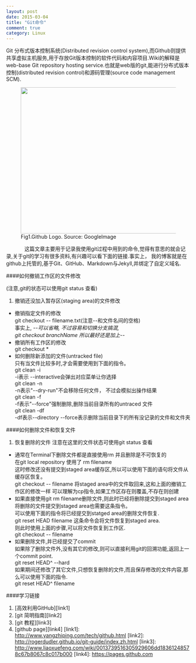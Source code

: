 ```yaml
---
layout: post
date: 2015-03-04
title: "Git命令"
comment: true
category: Linux
---
```

<p class="intro"><span class="dropcap">Git</span> 分布式版本控制系统(Distributed revision control system),而Github则提供共享虚拟主机服务,用于存放Git版本控制的软件代码和内容项目.Wiki的解释是web-base Git repository hosting service.也就是web版的git,能进行分布式版本控制(distributed revision control)和源码管理(source code management SCM).</p>
 <figure>
 <img src="{{ site.url  }}/assets/img/github.jpg" alt="" width="500" height="400">
<figcaption>Fig1.Github Logo. Source: GoogleImage</figcaption>
</figure>
<p style="text-indent: 50px;"> 这篇文章主要用于记录我使用git过程中用到的命令,觉得有意思的就会记录,关于git的学习有很多资料,有兴趣可以看下面的链接.事实上， 我的博客就是在github上托管的,基于Git、GitHub、Markdown与Jekyll,并绑定了自定义域名.</p>
####如何撤销工作区的文件修改

(注意,git的状态可以使用git status 查看)    
1. 撤销还没加入暂存区(staging area)的文件修改    
    
*  撤销指定文件的修改    
		git checkout -- filename.txt(注意--和文件名间的空格)    
		事实上, *--*可以省略, 不过容易和切换分支搞混,     
		git checkout branchName 所以最好还是加上*--*     
*  撤销所有工作区的修改    
	    git checkout *    
* 如何删除新添加的文件(untracked file)    
	    只有当文件比较多时,才会需要使用到下面的指令。    
   	    git clean -i    
	    -i表示 --interactive会弹出对应菜单让你选择    
	    git clean -n    
		-n表示"--dry-run"不会移除任何文件， 不过会模拟出操作结果    
		git clean -f    
		-f表示"--force"强制删除,删除当前目录所有的untraced 文件    
		git clean -df     
		-df表示--directory --force表示删除当前目录下的所有没记录的文件和文件夹

####如何删除文件和恢复文件   

1. 恢复删除的文件
注意在这里的文件状态可使用git status 查看       
* 通常在Terminal下删除文件都是直接使用rm 并且删除是不可恢复的    
   在git local repository 使用了 rm filename     
   这时修改还没有提交到staged area缓存区,所以可以使用下面的语句将文件从缓存区恢复。    
   git checkout -- filename  将staged area中的文件取回来,这和上面的撤销工作区的修改一样
   可以理解为cp指令,如果工作区存在则覆盖,不存在则创建    
* 如果直接使用git rm filename删除文件,则此时已经将删除提交到staged area
  将删除的文件提交到staged area也需要这条指令。    
  可以使用下面的指令将已经提交到statged area的删除文件恢复.    
  git reset HEAD filename
  这条命令会将文件恢复到staged area.   
  则此时使用上面的步骤,可以将文件恢复到工作区.  
  git checkout -- filename
* 如果删除文件,并已经提交了commit  
  如果除了删除文件外,没有其它的修改,则可以直接利用git的回溯功能,返回上一个commit point.      
  git reset HEAD^ --hard     
  如果期间还修改了其它文件,只想恢复删除的文件,而且保存修改的文件内容,那么可以使用下面的指令.    
  git reset HEAD^ filename   
  
####学习链接    
1. [高效利用GitHub][link1]   
2. [git 简明指南][link2]   
3. [git 教程][link3]
3. [github page][link4]
[link1]: http://www.yangzhiping.com/tech/github.html
[link2]: http://rogerdudler.github.io/git-guide/index.zh.html
[link3]: http://www.liaoxuefeng.com/wiki/0013739516305929606dd18361248578c67b8067c8c017b000
[link4]: https://pages.github.com
